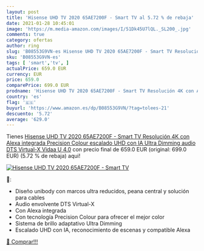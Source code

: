 ```yaml
---
layout: post
title: 'Hisense UHD TV 2020 65AE7200F - Smart TV al 5.72 % de rebaja'
date: 2021-01-28 10:45:01
image: 'https://m.media-amazon.com/images/I/51Dk45U7lQL._SL200_.jpg'
comments: true
category: ofertas
author: ring
slug: 'B08553G9VN-es Hisense UHD TV 2020 65AE7200F - Smart TV Resolución 4K con...'
sku: 'B08553G9VN-es'
tags: [ 'smart','tv', ]
actualPrice: 659.0 EUR
currency: EUR
price: 659.0
comparePrice: 699.0 EUR
prodname: 'Hisense UHD TV 2020 65AE7200F - Smart TV Resolución 4K con Alexa integrada  Precision Colour  escalado UHD con IA  Ultra Dimming  audio DTS Virtual-X  Vidaa U 4.0'
country: 'es'
flag: '🇪🇸'
buyurl: 'https://www.amazon.es/dp/B08553G9VN/?tag=tolees-21'
descuento: '5.72'
average: '629.0'
---
```


Tienes [Hisense UHD TV 2020 65AE7200F - Smart TV Resolución 4K con Alexa integrada  Precision Colour  escalado UHD con IA  Ultra Dimming  audio DTS Virtual-X  Vidaa U 4.0](https://www.amazon.es/dp/B08553G9VN/?tag=tolees-21) con precio final de  659.0 EUR (original: 699.0 EUR) (5.72 %  de rebaja) aqui!

[![Hisense UHD TV 2020 65AE7200F - Smart TV](https://m.media-amazon.com/images/I/51Dk45U7lQL._SL200_.jpg)](https://www.amazon.es/dp/B08553G9VN/?tag=tolees-21)

🔎:

- Diseño unibody con marcos ultra reducidos, peana central y solución para cables
- Audio envolvente DTS Virtual-X
- Con Alexa integrada
- Con tecnología Precision Colour para ofrecer el mejor color
- Sistema de brillo adaptativo Ultra Dimming
- Escalado UHD con IA, reconocimiento de escenas y compatible Alexa

[🛒 Comprar!!!](https://www.amazon.es/dp/B08553G9VN/?tag=tolees-21)
